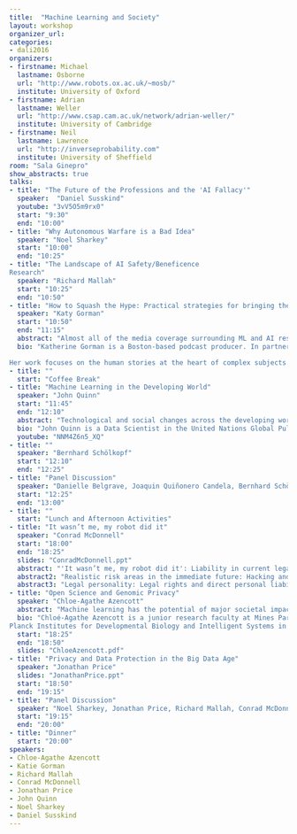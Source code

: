 ```yaml
---
title:  "Machine Learning and Society"
layout: workshop
organizer_url: 
categories:
- dali2016
organizers:
- firstname: Michael 
  lastname: Osborne
  url: "http://www.robots.ox.ac.uk/~mosb/"
  institute: University of Oxford
- firstname: Adrian
  lastname: Weller
  url: "http://www.csap.cam.ac.uk/network/adrian-weller/"
  institute: University of Cambridge
- firstname: Neil
  lastname: Lawrence
  url: "http://inverseprobability.com"
  institute: University of Sheffield
room: "Sala Ginepro"
show_abstracts: true
talks:
- title: "The Future of the Professions and the 'AI Fallacy'"
  speaker:  "Daniel Susskind"
  youtube: "3vV5O5m9rx0"
  start: "9:30"
  end: "10:00"
- title: "Why Autonomous Warfare is a Bad Idea"
  speaker: "Noel Sharkey"
  start: "10:00"
  end: "10:25"
- title: "The Landscape of AI Safety/Beneficence
Research"
  speaker: "Richard Mallah"
  start: "10:25"
  end: "10:50"
- title: "How to Squash the Hype: Practical strategies for bringing the reality of research into the public conversation"
  speaker: "Katy Gorman"
  start: "10:50"
  end: "11:15"
  abstract: "Almost all of the media coverage surrounding ML and AI research shares one characteristic: hyperbole. Positive or negative, hyperbole hurts the field by raising hopes and entrenching fears. This creates unrealistic expectations for the tools being developed. We'll explore some basic strategies for how to engage with journalists and help preserve the reality of your research and the field when that story is retold."
  bio: "Katherine Gorman is a Boston-based podcast producer. In partnership with Ryan Adams (Harvard, Twitter) she created and produces the podcast Talking Machines which she produces and Adams hosts. With new episodes every other Thursday, Talking Machines focuses on telling the real story of current research happening in the machine learning and artificial intelligence fields.

Her work focuses on the human stories at the heart of complex subjects. After almost a decade in public radio, Gorman left NPR and WBUR's daily news show Here and Now to exclusively create original podcasts. She was once bitten by a guest she was interviewing (yes, it was a human, no they don't do ML research)."
- title: ""
  start: "Coffee Break"
- title: "Machine Learning in the Developing World"
  speaker: "John Quinn"
  start: "11:45" 
  end: "12:10"
  abstract: "Technological and social changes across the developing world have led to a proliferation of new digital data sources, and with them opportunities for machine learning to be applied in new ways. At an individual scale, it can be useful to automate the judgement of scarce experts (e.g. by automating laboratory diagnostics or diagnosing diseases in crops); at a population scale, the information gaps that hamper effective planning can be addressed (e.g. by using satellite imagery to provide timely and detailed assessments of poverty, or using telecoms-based data on population mobility to improve epidemiological predictions). I will describe some of the opportunities and obstacles for such applications, using examples of systems developed in Uganda."
  bio: "John Quinn is a Data Scientist in the United Nations Global Pulse lab in Kampala, and part of the Artificial Intelligence group at Makerere University, Uganda. His research interests are in the application of artificial intelligence and data science techniques to practical problems in health, agriculture and other domains. <a href='http://air.ug/~jquinn'>http://air.ug/~jquinn</a>"
  youtube: "NNM4Z6n5_XQ"
- title: ""
  speaker: "Bernhard Schölkopf"
  start: "12:10" 
  end: "12:25"
- title: "Panel Discussion"
  speaker: "Danielle Belgrave, Joaquin Quiñonero Candela, Bernhard Schölkopf and Neil Lawrence (to include issues of data privacy and responsibility)"
  start: "12:25" 
  end: "13:00"
- title: ""
  start: "Lunch and Afternoon Activities"
- title: "It wasn’t me, my robot did it"
  speaker: "Conrad McDonnell"
  start: "18:00"
  end: "18:25"
  slides: "ConradMcDonnell.ppt"
  abstract: "'It wasn’t me, my robot did it': Liability in current legal systems depends on foreseeability of harm and the concept of causation.  It is challenging to apply this to machine learning systems.  Even so, there is a need to attribute liability: should it be the owner, the developer, the operator, or the user?  The concept of vicarious liability. Analogy with parental liability for the act of a child.  Example of a real problem: Tay, Microsoft’s Twitter chatbot, which learned to make racist, homophobic, and anti-Semitic tweets."
  abstract2: "Realistic risk areas in the immediate future: Hacking and cyber crime by AIs is the primary risk.  Intellectual property theft.  Financial crime.  Distortion of search results or news articles. Misrepresentation (libel or slander).  Racism, hate speech, pornography and other inappropriate communication.  Suspension of utilities on which society depends: can a machine take industrial action?  Accidental or unintended harm seems more likely than intended harm.  Existing legal systems are adequate or adaptable for these risks, in general new laws and regulations are not required. There is the possibility for self-regulation by the industry."
  abstract3: "Legal personality: Legal rights and direct personal liability may be conferred effectively on a machine.  Achievable legal structures include the AI controlled company, and the self-owned AI.  Legal penalties with a meaningful impact on such systems would be based on corporate liability, and may include: financial penalties, temporary suspension of access to markets or other systems, or, in the last resort, permanent suspension or dissolution.  But, there is potential for avoidance of penalties through duplication of an operational system."
- title: "Open Science and Genomic Privacy"
  speaker: "Chloe-Agathe Azencott"
  abstract: "Machine learning has the potential of major societal impact in computational biology applications. In particular, it plays a central role in the development of precision medicine, whereby treatment is tailored to the clinical or genetic specificities of the patients. However, these advances require collecting and sharing among researchers large amount of genomic data, which generates much concern about privacy. I will review recent trends in both compromising and protecting genomic privacy."
  bio: "Chloé-Agathe Azencott is a junior research faculty at Mines ParisTech (Paris, France). She belongs to the Centre for Computational Biology, a joint research group between Mines ParisTech, Institut Curie and INSERM focusing on bioinformatics for cancer research. She holds a PhD in computer science from University of California, Irvine (USA), which she obtained in 2010. From 2011 to 2013 she was a postdoctoral fellow in the Machine Learning for Computational Biology research group of the Max
Planck Institutes for Developmental Biology and Intelligent Systems in Tuebingen (Germany). Her research interests revolve around developing machine learning approaches for therapeutic research. This ranges from chemoinformatics methods for drug discovery to the analysis of large-scale, heterogeneous, whole-genome data for precision medicine. For more details see <a href='http://cazencott.info'>http://cazencott.info</a>."
  start: "18:25"
  end: "18:50"
  slides: "ChloeAzencott.pdf"
- title: "Privacy and Data Protection in the Big Data Age"
  speaker: "Jonathan Price"
  slides: "JonathanPrice.ppt"
  start: "18:50"
  end: "19:15"
- title: "Panel Discussion"
  speaker: "Noel Sharkey, Jonathan Price, Richard Mallah, Conrad McDonnell, Adrian Weller (to include legal issues, and longer term themes)"
  start: "19:15"
  end: "20:00"
- title: "Dinner"
  start: "20:00"
speakers:
- Chloe-Agathe Azencott
- Katie Gorman
- Richard Mallah
- Conrad McDonnell
- Jonathan Price
- John Quinn
- Noel Sharkey
- Daniel Susskind
---
```

